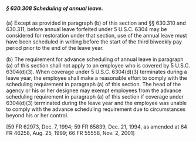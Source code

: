 ##### § 630.308 Scheduling of annual leave. #####

(a) Except as provided in paragraph (b) of this section and §§ 630.310 and 630.311, before annual leave forfeited under 5 U.S.C. 6304 may be considered for restoration under that section, use of the annual leave must have been scheduled in writing before the start of the third biweekly pay period prior to the end of the leave year.

(b) The requirement for advance scheduling of annual leave in paragraph (a) of this section shall not apply to an employee who is covered by 5 U.S.C. 6304(d)(3). When coverage under 5 U.S.C. 6304(d)(3) terminates during a leave year, the employee shall make a reasonable effort to comply with the scheduling requirement in paragraph (a) of this section. The head of the agency or his or her designee may exempt employees from the advance scheduling requirement in paragraph (a) of this section if coverage under 6304(d)(3) terminated during the leave year and the employee was unable to comply with the advance scheduling requirement due to circumstances beyond his or her control.

[59 FR 62973, Dec. 7, 1994; 59 FR 65839, Dec. 21, 1994, as amended at 64 FR 46258, Aug. 25, 1999; 66 FR 55558, Nov. 2, 2001]